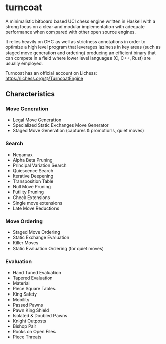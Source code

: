 # turncoat

A minimalistic bitboard based UCI chess engine written in Haskell with a strong focus on a clear and modular implementation with adequate performance when compared with other open source engines. 

It relies heavily on GHC as well as strictness annotations in order to optimize a high level program that leverages laziness in key areas (such as staged move generation and ordering) producing an efficient binary that can compete in a field where lower level languages (C, C++, Rust) are usually employed.

Turncoat has an official account on Lichess: https://lichess.org/@/TurncoatEngine


## Characteristics

### Move Generation

- Legal Move Generation
- Specialized Static Exchanges Move Generator
- Staged Move Generation (captures & promotions, quiet moves)


### Search

- Negamax
- Alpha Beta Pruning
- Principal Variation Search
- Quiescence Search
- Iterative Deepening
- Transposition Table
- Null Move Pruning
- Futility Pruning
- Check Extensions
- Single move extensions
- Late Move Reductions


### Move Ordering

- Staged Move Ordering 
- Static Exchange Evaluation
- Killer Moves
- Static Evaluation Ordering (for quiet moves)


### Evaluation

- Hand Tuned Evaluation
- Tapered Evaluation
- Material
- Piece Square Tables
- King Safety
- Mobility
- Passed Pawns
- Pawn King Shield
- Isolated & Doubled Pawns
- Knight Outposts
- Bishop Pair
- Rooks on Open Files
- Piece Threats


